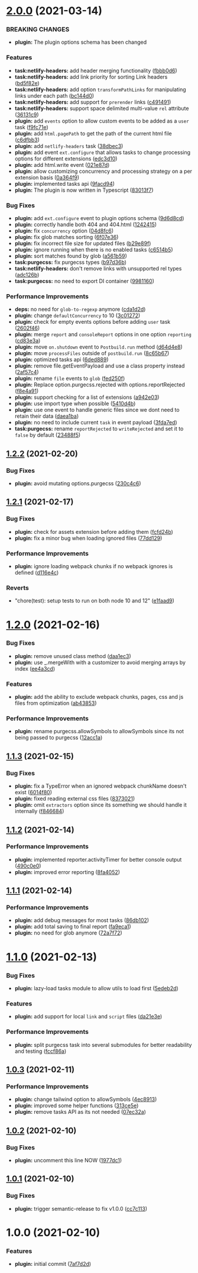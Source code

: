 # [2.0.0](https://github.com/mohatt/gatsby-plugin-postbuild/compare/v1.2.2...v2.0.0) (2021-03-14)

### BREAKING CHANGES

* **plugin:** The plugin options schema has been changed


### Features

* **task:netlify-headers:** add header merging functionality ([fbbb0d6](https://github.com/mohatt/gatsby-plugin-postbuild/commit/fbbb0d674eac94492daf93897161de0002f9b78c))
* **task:netlify-headers:** add link priority for sorting Link headers ([bd5f82e](https://github.com/mohatt/gatsby-plugin-postbuild/commit/bd5f82ed3f4d29eb0bd181ded3925449160de656))
* **task:netlify-headers:** add option `transformPathLinks` for manipulating links under each path ([bc144d0](https://github.com/mohatt/gatsby-plugin-postbuild/commit/bc144d0ea329636be020db9319a7b2ea33419f20))
* **task:netlify-headers:** add support for `prerender` links ([c491491](https://github.com/mohatt/gatsby-plugin-postbuild/commit/c491491c85ecc4044321caf622d2ddea48b0672d))
* **task:netlify-headers:** support space delimited multi-value `rel` attribute ([36131c9](https://github.com/mohatt/gatsby-plugin-postbuild/commit/36131c93d71539b60d48a6c5532755d8d98a63f0))
* **plugin:** add `events` option to allow custom events to be added as a `user` task ([f9fc71e](https://github.com/mohatt/gatsby-plugin-postbuild/commit/f9fc71eda41652a2ef8dba742615959b2a2c156d))
* **plugin:** add `html.pagePath` to get the path of the current html file ([c6dfbb3](https://github.com/mohatt/gatsby-plugin-postbuild/commit/c6dfbb3b774697acbc0818d0338fa13c8e6e381e))
* **plugin:** add `netlify-headers` task ([38dbec3](https://github.com/mohatt/gatsby-plugin-postbuild/commit/38dbec36f825936cc030a907ab64c8265171dc89))
* **plugin:** add event `ext.configure` that allows tasks to change processing options for different extensions ([edc3d10](https://github.com/mohatt/gatsby-plugin-postbuild/commit/edc3d10417ccae03d936ac076f56890b5f761899))
* **plugin:** add html.write event ([021e87d](https://github.com/mohatt/gatsby-plugin-postbuild/commit/021e87d7e5a962d84d6d6cffcf2fcdc3f7a1952d))
* **plugin:** allow customizing concurrency and processing strategy on a per extension basis ([0a364f9](https://github.com/mohatt/gatsby-plugin-postbuild/commit/0a364f9e1199f94a3dcbc423b09442413e7912a0))
* **plugin:** implemented tasks api ([9facd94](https://github.com/mohatt/gatsby-plugin-postbuild/commit/9facd94df0a572d26f8081c38635c09484a4af4d))
* **plugin:** The plugin is now written in Typescript ([83013f7](https://github.com/mohatt/gatsby-plugin-postbuild/commit/83013f78f26955db03d7d304e4f93f9f7ea11365))


### Bug Fixes

* **plugin:** add `ext.configure` event to plugin options schema ([9d6d8cd](https://github.com/mohatt/gatsby-plugin-postbuild/commit/9d6d8cd14570c833e480c7b1721f8e206a249eb5))
* **plugin:** correctly handle both 404 and 404.html ([1242415](https://github.com/mohatt/gatsby-plugin-postbuild/commit/124241514e4ce85b5b004d6f57b806010c6c5594))
* **plugin:** fix `concurrency` option ([04d8fc6](https://github.com/mohatt/gatsby-plugin-postbuild/commit/04d8fc69080a16e0204101b7e0579e72a2c60e78))
* **plugin:** fix glob matches sorting ([6f07e36](https://github.com/mohatt/gatsby-plugin-postbuild/commit/6f07e369fd47e71c4f7cff692895ce6a85a1878d))
* **plugin:** fix incorrect file size for updated files ([b29e89f](https://github.com/mohatt/gatsby-plugin-postbuild/commit/b29e89f0c4f943486ecc769685d47d4e8609fe86))
* **plugin:** ignore running when there is no enabled tasks ([c6514b5](https://github.com/mohatt/gatsby-plugin-postbuild/commit/c6514b554b43e80047e02e2469176bbfc09db58f))
* **plugin:** sort matches found by glob ([a561b59](https://github.com/mohatt/gatsby-plugin-postbuild/commit/a561b5961c641f4f87b63c30638fceba1c0d13ed))
* **task:purgecss:** fix purgecss types ([b97d36b](https://github.com/mohatt/gatsby-plugin-postbuild/commit/b97d36b8b1727af4203f748479404333e4847c84))
* **task:netlify-headers:** don't remove links with unsupported rel types ([adc126b](https://github.com/mohatt/gatsby-plugin-postbuild/commit/adc126bf08761a52fbf0b6a9ce2f3a8f64a51d1c))
* **task:purgecss:** no need to export DI container ([9981160](https://github.com/mohatt/gatsby-plugin-postbuild/commit/9981160b58a6dda600d0e6e07e283930d5989ef2))


### Performance Improvements

* **deps:** no need for `glob-to-regexp` anymore ([cda1d2d](https://github.com/mohatt/gatsby-plugin-postbuild/commit/cda1d2d86efc0994482813416d91488474770d35))
* **plugin:** change `defaultConcurrency` to 10 ([3c01272](https://github.com/mohatt/gatsby-plugin-postbuild/commit/3c01272d0949919d9eed918fa9e620354070f1f8))
* **plugin:** check for empty events options before adding `user` task ([2602f46](https://github.com/mohatt/gatsby-plugin-postbuild/commit/2602f46ad57d3e64a028e896d1c599b728e5e2be))
* **plugin:** merge `report` and `consoleReport` options in one option `reporting` ([cd83e3a](https://github.com/mohatt/gatsby-plugin-postbuild/commit/cd83e3a960ff910f50a1de6156e52350b076c817))
* **plugin:** move `on.shutdown` event to `Postbuild.run` method ([d64d4e8](https://github.com/mohatt/gatsby-plugin-postbuild/commit/d64d4e86819898aebe1ae72bfa2080f6a7fb4ce6))
* **plugin:** move `processFiles` outside of `postbuild.run` ([8c65b67](https://github.com/mohatt/gatsby-plugin-postbuild/commit/8c65b6778506e7bdaeb93d258b04ab3f3b369b45))
* **plugin:** optimized tasks api ([6ded889](https://github.com/mohatt/gatsby-plugin-postbuild/commit/6ded8895b70b948d1acdac70daad80e62a12d585))
* **plugin:** remove file.getEventPayload and use a class property instead ([2af57c4](https://github.com/mohatt/gatsby-plugin-postbuild/commit/2af57c45cbfcce719d2ce8547cc4ee3aa3edaad5))
* **plugin:** rename `file` events to `glob` ([fed250f](https://github.com/mohatt/gatsby-plugin-postbuild/commit/fed250fb39b91728f9c95463ad308c1b7b02b8a2))
* **plugin:** Replace option.purgecss.rejected with options.reportRejected ([f8e4a91](https://github.com/mohatt/gatsby-plugin-postbuild/commit/f8e4a91c33e93ce6c6b8961aa9f0610c30084d90))
* **plugin:** support checking for a list of extensions ([a942e03](https://github.com/mohatt/gatsby-plugin-postbuild/commit/a942e0327e24c186b9578d5133c753c6ff5410b2))
* **plugin:** use import type when possible ([5410d4b](https://github.com/mohatt/gatsby-plugin-postbuild/commit/5410d4b2613017858d068f922e8e1af527d71af7))
* **plugin:** use one event to handle generic files since we dont need to retain their data ([daea1ba](https://github.com/mohatt/gatsby-plugin-postbuild/commit/daea1ba46df905cf0e99671aad77d27f5041f580))
* **plugin:** no need to include current `task` in event payload ([3fda7ed](https://github.com/mohatt/gatsby-plugin-postbuild/commit/3fda7ed9de0201d9ae80512041263373bf565bde))
* **task:purgecss:** rename `reportRejected` to `writeRejected` and set it to `false` by default ([23488f5](https://github.com/mohatt/gatsby-plugin-postbuild/commit/23488f5ee1223a2a6e503e7fae467166390aa399))

## [1.2.2](https://github.com/mohatt/gatsby-plugin-postbuild/compare/v1.2.1...v1.2.2) (2021-02-20)


### Bug Fixes

* **plugin:** avoid mutating options.purgecss ([230c4c6](https://github.com/mohatt/gatsby-plugin-postbuild/commit/230c4c6908d296e74c425466b0296d601b2ebb22))

## [1.2.1](https://github.com/mohatt/gatsby-plugin-postbuild/compare/v1.2.0...v1.2.1) (2021-02-17)


### Bug Fixes

* **plugin:** check for assets extension before adding them ([fcfd24b](https://github.com/mohatt/gatsby-plugin-postbuild/commit/fcfd24b4987454bb08259266c27e5acd2cbecf2e))
* **plugin:** fix a minor bug when loading ignored files ([77dd129](https://github.com/mohatt/gatsby-plugin-postbuild/commit/77dd129824aa55dd48267308bb45e386e2b7f6d7))


### Performance Improvements

* **plugin:** ignore loading webpack chunks if no webpack ignores is defined ([d116e4c](https://github.com/mohatt/gatsby-plugin-postbuild/commit/d116e4c65a026343ee166226e3a7c9a2dea335b8))


### Reverts

* "chore(test): setup tests to run on both node 10 and 12" ([e1faad9](https://github.com/mohatt/gatsby-plugin-postbuild/commit/e1faad919691fbcccb27aa2cdedd8677a49b59bc))

# [1.2.0](https://github.com/mohatt/gatsby-plugin-postbuild/compare/v1.1.3...v1.2.0) (2021-02-16)


### Bug Fixes

* **plugin:** remove unused class method ([daa1ec3](https://github.com/mohatt/gatsby-plugin-postbuild/commit/daa1ec314ef5b30a017b83e3e35805de30101bef))
* **plugin:** use _.mergeWith with a customizer to avoid merging arrays by index ([ee4a3cd](https://github.com/mohatt/gatsby-plugin-postbuild/commit/ee4a3cda9a56d4561994434151b5f814b03fab71))


### Features

* **plugin:** add the ability to exclude webpack chunks, pages, css and js files from optimization ([ab43853](https://github.com/mohatt/gatsby-plugin-postbuild/commit/ab43853831399d0a773a9fc1950b5a38b143a3bc))


### Performance Improvements

* **plugin:** rename purgecss.allowSymbols to allowSymbols since its not being passed to purgecss ([12acc1a](https://github.com/mohatt/gatsby-plugin-postbuild/commit/12acc1a12a805c99a8c8f9ea731bdb1871ba5123))

## [1.1.3](https://github.com/mohatt/gatsby-plugin-postbuild/compare/v1.1.2...v1.1.3) (2021-02-15)


### Bug Fixes

* **plugin:** fix a TypeError when an ignored webpack chunkName doesn't exist ([6014f80](https://github.com/mohatt/gatsby-plugin-postbuild/commit/6014f80d018ddbf55239f603fa13fdc26188b777))
* **plugin:** fixed reading external css files ([8373021](https://github.com/mohatt/gatsby-plugin-postbuild/commit/83730211606a9dd1db289d29eeaef291fef5e128))
* **plugin:** omit `extractors` option since its something we should handle it internally ([f846684](https://github.com/mohatt/gatsby-plugin-postbuild/commit/f8466844f03cd445140d33d2c1f66a0b689bb341))

## [1.1.2](https://github.com/mohatt/gatsby-plugin-postbuild/compare/v1.1.1...v1.1.2) (2021-02-14)


### Performance Improvements

* **plugin:** implemented reporter.activityTimer for better console output ([490c0e0](https://github.com/mohatt/gatsby-plugin-postbuild/commit/490c0e00a2dbfbf9193a3465808bba2e1b1af7fe))
* **plugin:** improved error reporting ([8fa4052](https://github.com/mohatt/gatsby-plugin-postbuild/commit/8fa4052c05cfdc4e7b673c732dd3fccfb5de1365))

## [1.1.1](https://github.com/mohatt/gatsby-plugin-postbuild/compare/v1.1.0...v1.1.1) (2021-02-14)


### Performance Improvements

* **plugin:** add debug messages for most tasks ([86db102](https://github.com/mohatt/gatsby-plugin-postbuild/commit/86db102537de3d7b81905d6c7dbc9853a522e837))
* **plugin:** add total saving to final report ([fa9eca1](https://github.com/mohatt/gatsby-plugin-postbuild/commit/fa9eca1fb9f10ef9d334a7058b1f01999b701bbd))
* **plugin:** no need for glob anymore ([72a7f72](https://github.com/mohatt/gatsby-plugin-postbuild/commit/72a7f723e0205463ece65f870d647f005784af10))

# [1.1.0](https://github.com/mohatt/gatsby-plugin-postbuild/compare/v1.0.3...v1.1.0) (2021-02-13)


### Bug Fixes

* **plugin:** lazy-load tasks module to allow utils to load first ([5edeb2d](https://github.com/mohatt/gatsby-plugin-postbuild/commit/5edeb2d20d3009e796bb9f8fdd467cf277e2c1c4))


### Features

* **plugin:** add support for local `link` and `script` files ([da21e3e](https://github.com/mohatt/gatsby-plugin-postbuild/commit/da21e3e84c4baf7a00c51e0f7ddd925d1df2a0dc))


### Performance Improvements

* **plugin:** split purgecss task into several submodules for better readability and testing ([fccf86a](https://github.com/mohatt/gatsby-plugin-postbuild/commit/fccf86aaac461ade15d032ad5f11571ad7f2e1b2))

## [1.0.3](https://github.com/mohatt/gatsby-plugin-postbuild/compare/v1.0.2...v1.0.3) (2021-02-11)


### Performance Improvements

* **plugin:** change tailwind option to allowSymbols ([4ec8913](https://github.com/mohatt/gatsby-plugin-postbuild/commit/4ec891349c89db16413ab287fc087fee865ce49d))
* **plugin:** improved some helper functions ([313ce5e](https://github.com/mohatt/gatsby-plugin-postbuild/commit/313ce5e054ec8ba7497a3ea333ebe9b9c529aa40))
* **plugin:** remove tasks API as its not needed ([07ec32a](https://github.com/mohatt/gatsby-plugin-postbuild/commit/07ec32ae3380fa319f8803bef8e96beda4658e30))

## [1.0.2](https://github.com/mohatt/gatsby-plugin-postbuild/compare/v1.0.1...v1.0.2) (2021-02-10)


### Bug Fixes

* **plugin:** uncomment this line NOW ([1977dc1](https://github.com/mohatt/gatsby-plugin-postbuild/commit/1977dc1eb052d24b64ba08cd9db09a48282ec262))

## [1.0.1](https://github.com/mohatt/gatsby-plugin-postbuild/compare/v1.0.0...v1.0.1) (2021-02-10)


### Bug Fixes

* **plugin:** trigger semantic-release to fix v1.0.0 ([cc7c113](https://github.com/mohatt/gatsby-plugin-postbuild/commit/cc7c11319a20b3831e4e3a2af19bd729ecdb56b8))

# 1.0.0 (2021-02-10)


### Features

* **plugin:** initial commit ([7af7d2d](https://github.com/mohatt/gatsby-plugin-postbuild/commit/7af7d2d043dd8e8395b096b34ea1acc5c46e5788))
